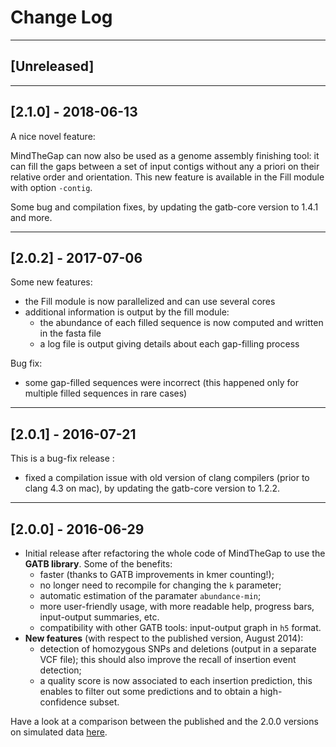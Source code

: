 # Change Log

--------------------------------------------------------------------------------
## [Unreleased]

--------------------------------------------------------------------------------
## [2.1.0] - 2018-06-13

A nice novel feature:

MindTheGap can now also be used as a genome assembly finishing tool: it can fill the gaps between a set of input contigs without any a priori on their relative order and orientation. This new feature is available in the Fill module with option `-contig`.

Some bug and compilation fixes, by updating the gatb-core version to 1.4.1 and more.


--------------------------------------------------------------------------------
## [2.0.2] - 2017-07-06

Some new features:
* the Fill module is now parallelized and can use several cores
* additional information is output by the fill module:
	* the abundance of each filled sequence is now computed and written in the fasta file
	* a log file is output giving details about each gap-filling process

Bug fix:
* some gap-filled sequences were incorrect (this happened only for multiple filled sequences in rare cases)

--------------------------------------------------------------------------------
## [2.0.1] - 2016-07-21

This is a bug-fix release :
* fixed a compilation issue with old version of clang compilers (prior to clang 4.3 on mac), by updating the gatb-core version to 1.2.2.

--------------------------------------------------------------------------------
## [2.0.0] - 2016-06-29

*   Initial release after refactoring the whole code of MindTheGap to use the **GATB library**.
    Some of the benefits:
    * faster (thanks to GATB improvements in kmer counting!);
    * no longer need to recompile for changing the `k` parameter;
    * automatic estimation of the paramater `abundance-min`;
    * more user-friendly usage, with more readable help, progress bars, input-output summaries, etc.
    * compatibility with other GATB tools: input-output graph in `h5` format.
*   **New features** (with respect to the published version, August 2014):
    * detection of homozygous SNPs and deletions (output in a separate VCF file); this should also improve the recall of insertion event detection;
    * a quality score is now associated to each insertion prediction, this enables to filter out some predictions and to obtain a high-confidence subset.

Have a look at a comparison between the published and the 2.0.0 versions on simulated data [here](https://gatb.inria.fr/mindthegap-insertion-event-detection/).
